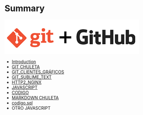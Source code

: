 # Summary

![](git-github.png)

* [Introduction](README.md)
* [GIT CHULETA](GIT_CHULETA.md)
* [GIT\_CLIENTES\_GRÁFICOS](GIT_CLIENTES_GRÁFICOS.md)
* [GIT\_SUBLIME\_TEXT](GIT_SUBLIME_TEXT.md)
* [HTTP2\_NGINX](HTTP2_NGINX.md)
* [JAVASCRIPT](JAVASCRIPT.md)
* [CODIGO](CODIGO.md)
* [MARKDOWN CHULETA](MARKDOWN_CHULETA.md)
* [codigo.sql](codigo.sql)
* OTRO JAVASCRIPT



